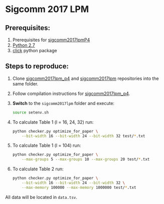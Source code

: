 # Sigcomm 2017 LPM


## Prerequisites:

 1. Prerequisites for [sigcomm2017lpmP4](https://github.com/sigcomm2017submission/sigcomm2017lpmP4)
 2. [Python 2.7](https://www.python.org/)
 3. [click](http://click.pocoo.org/5/) python package

## Steps to reproduce:

 1. Clone [sigcomm2017lpm_p4](https://github.com/sigcomm2017submission/sigcomm2017lpm_p4) and [sigcomm2017lpm](https://github.com/sigcomm2017submission/sigcomm2017lpm) repositories into the same folder.
 2. Follow compilation instructions for [sigcomm2017lpm_p4](https://github.com/sigcomm2017submission/sigcomm2017lpm_p4).
 3. __Switch__ to the `sigcomm2017lpm` folder and execute:

     ```bash
     source setenv.sh
     ```

 4. To calculate Table 1 (l = 16, 24, 32) run:

     ```bash
     python checker.py optimize_for_paper \
         --bit-width 16 --bit-width 24 --bit-width 32 test/*.txt
     ```

 5. To calculate Table 1 (l = 104) run:

     ```bash
     python checker.py optimize_for_paper \
         --max-groups 5 --max-groups 10 --max-groups 20 test/*.txt
     ```

 6. To calculate Table 2 run:

     ```bash
     python checker.py optimize_for_paper \
         --bit-width 16 --bit-width 24 --bit-width 32 \
         --max-memory 100000 --max-memory 1000000 test/*.txt
     ```

All data will be located in `data.tsv`.
